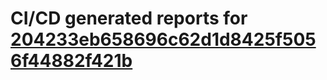 # CI/CD generated reports for [204233eb658696c62d1d8425f5056f44882f421b](https://github.com/hydephp/develop/commit/204233eb658696c62d1d8425f5056f44882f421b)
